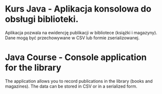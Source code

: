 # Kurs Java - Aplikacja konsolowa do obsługi biblioteki. 
Aplikacja pozwala na ewidencję publikacji w bibliotece (książki i magazyny). 
Dane mogą być przechowywane w CSV lub formie zserializowanej.


# Java Course - Console application for the library
The application allows you to record publications in the library (books and magazines). 
The data can be stored in CSV or in a serialized form.

